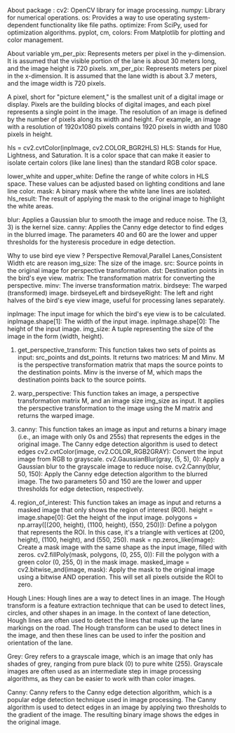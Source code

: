 About package :
cv2: OpenCV library for image processing.
numpy: Library for numerical operations.
os: Provides a way to use operating system-dependent functionality like file paths.
optimize: From SciPy, used for optimization algorithms.
pyplot, cm, colors: From Matplotlib for plotting and color management.

About variable
ym_per_pix: Represents meters per pixel in the y-dimension. It is assumed that the visible portion of the lane is about 30 meters long, and the image height is 720 pixels.
xm_per_pix: Represents meters per pixel in the x-dimension. It is assumed that the lane width is about 3.7 meters, and the image width is 720 pixels.

A pixel, short for "picture element," is the smallest unit of a digital image or display. Pixels are the building blocks of digital images, and each pixel represents a single point in the image. 
The resolution of an image is defined by the number of pixels along its width and height. For example, an image with a resolution of 1920x1080 pixels contains 1920 pixels in width and 1080 pixels in height.

hls = cv2.cvtColor(inpImage, cv2.COLOR_BGR2HLS)
HLS: Stands for Hue, Lightness, and Saturation. It is a color space that can make it easier to isolate certain colors (like lane lines) than the standard RGB color space.

lower_white and upper_white: Define the range of white colors in HLS space. These values can be adjusted based on lighting conditions and lane line color.
mask: A binary mask where the white lane lines are isolated.
hls_result: The result of applying the mask to the original image to highlight the white areas.

blur: Applies a Gaussian blur to smooth the image and reduce noise. The (3, 3) is the kernel size.
canny: Applies the Canny edge detector to find edges in the blurred image. The parameters 40 and 60 are the lower and upper thresholds for the hysteresis procedure in edge detection.

Why to use bird eye view ?
Perspective Removal,Parallel Lanes,Consistent Width etc are reason
img_size: The size of the image.
src: Source points in the original image for perspective transformation.
dst: Destination points in the bird's eye view.
matrix: The transformation matrix for converting the perspective.
minv: The inverse transformation matrix.
birdseye: The warped (transformed) image.
birdseyeLeft and birdseyeRight: The left and right halves of the bird's eye view image, useful for processing lanes separately.

inpImage: The input image for which the bird's eye view is to be calculated.
inpImage.shape[1]: The width of the input image.
inpImage.shape[0]: The height of the input image.
img_size: A tuple representing the size of the image in the form (width, height).

1. get_perspective_transform: This function takes two sets of points as input: src_points and dst_points. It returns two matrices: M and Minv.
M is the perspective transformation matrix that maps the source points to the destination points.
Minv is the inverse of M, which maps the destination points back to the source points.

3. warp_perspective: This function takes an image, a perspective transformation matrix M, and an image size img_size as input. It applies the perspective transformation to the image using the M matrix and returns the warped image.

4. canny: This function takes an image as input and returns a binary image (i.e., an image with only 0s and 255s) that represents the edges in the original image. The Canny edge detection algorithm is used to detect edges
cv2.cvtColor(image, cv2.COLOR_RGB2GRAY): Convert the input image from RGB to grayscale.
cv2.GaussianBlur(gray, (5, 5), 0): Apply a Gaussian blur to the grayscale image to reduce noise.
cv2.Canny(blur, 50, 150): Apply the Canny edge detection algorithm to the blurred image. The two parameters 50 and 150 are the lower and upper thresholds for edge detection, respectively.

6. region_of_interest: This function takes an image as input and returns a masked image that only shows the region of interest (ROI).
height = image.shape[0]: Get the height of the input image.
polygons = np.array([(200, height), (1100, height), (550, 250)]): Define a polygon that represents the ROI. In this case, it's a triangle with vertices at (200, height), (1100, height), and (550, 250).
mask = np.zeros_like(image): Create a mask image with the same shape as the input image, filled with zeros.
cv2.fillPoly(mask, polygons, (0, 255, 0)): Fill the polygon with a green color (0, 255, 0) in the mask image.
masked_image = cv2.bitwise_and(image, mask): Apply the mask to the original image using a bitwise AND operation. This will set all pixels outside the ROI to zero.

Hough Lines: Hough lines are a way to detect lines in an image. The Hough transform is a feature extraction technique that can be used to detect lines, circles, and other shapes in an image.
In the context of lane detection, Hough lines are often used to detect the lines that make up the lane markings on the road. The Hough transform can be used to detect lines in the image, and then these lines can be used to infer the position and orientation of the lane.

Grey: Grey refers to a grayscale image, which is an image that only has shades of grey, ranging from pure black (0) to pure white (255). Grayscale images are often used as an intermediate step in image processing algorithms, as they can be easier to work with than color images.

Canny: Canny refers to the Canny edge detection algorithm, which is a popular edge detection technique used in image processing. The Canny algorithm is used to detect edges in an image by applying two thresholds to the gradient of the image. The resulting binary image shows the edges in the original image.



